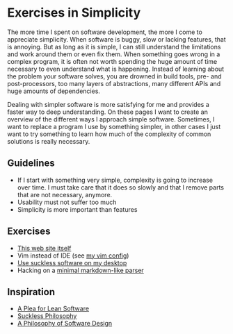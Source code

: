 # Exercises in Simplicity

The more time I spent on software development, the more I come to appreciate simplicity. When software is buggy, slow or lacking features, that is annoying. But as long as it is simple, I can still understand the limitations and work around them or even fix them. When something goes wrong in a complex program, it is often not worth spending the huge amount of time necessary to even understand what is happening. Instead of learning about the problem your software solves, you are drowned in build tools, pre- and post-processors, too many layers of abstractions, many different APIs and huge amounts of dependencies.

Dealing with simpler software is more satisfying for me and provides a faster way to deep understanding. On these pages I want to create an overview of the different ways I approach simple software. Sometimes, I want to replace a program I use by something simpler, in other cases I just want to try something to learn how much of the complexity of common solutions is really necessary.

## Guidelines

* If I start with something very simple, complexity is going to increase over time. I must take care that it does so slowly and that I remove parts that are not necessary, anymore.
* Usability must not suffer too much
* Simplicity is more important than features

## Exercises

* [This web site itself](web.html)
* Vim instead of IDE (see [my vim config](https://github.com/karlb/dotfiles/tree/master/.vim))
* [Use suckless software on my desktop](suckless-desktop.html)
* Hacking on a [minimal markdown-like parser](https://github.com/karlb/smu)

## Inspiration

* [A Plea for Lean Software](https://inf.ethz.ch/personal/wirth/Articles/LeanSoftware.pdf)
* [Suckless Philosophy](https://suckless.org/philosophy/)
* [A Philosophy of Software Design](https://www.goodreads.com/en/book/show/39996759)

